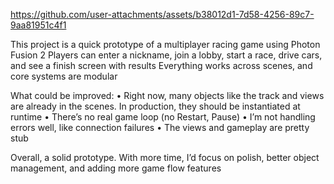 https://github.com/user-attachments/assets/b38012d1-7d58-4256-89c7-9aa81951c4f1

This project is a quick prototype of a multiplayer racing game using Photon Fusion 2
Players can enter a nickname, join a lobby, start a race, drive cars, and see a finish screen with results
Everything works across scenes, and core systems are modular

What could be improved:
	•	Right now, many objects like the track and views are already in the scenes. In production, they should be instantiated at runtime
	•	There’s no real game loop (no Restart, Pause)
	•	I’m not handling errors well, like connection failures
	•	The views and gameplay are pretty stub

Overall, a solid prototype. With more time, I’d focus on polish, better object management, and adding more game flow features
